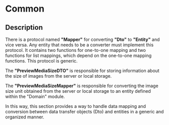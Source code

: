 # Common

## Description
There is a protocol named **"Mapper"** for converting **"Dto"** to **"Entity"** and vice versa. Any entity that needs to be a converter must implement this protocol. It contains two functions for one-to-one mapping and two functions for list mappings, which depend on the one-to-one mapping functions. This protocol is generic.

The **"PreviewMediaSizeDTO"** is responsible for storing information about the size of images from the server or local storage.

The **"PreviewMediaSizeMapper"** is responsible for converting the image size unit obtained from the server or local storage to an entity defined within the "Domain" module.

In this way, this section provides a way to handle data mapping and conversion between data transfer objects (Dto) and entities in a generic and organized manner.